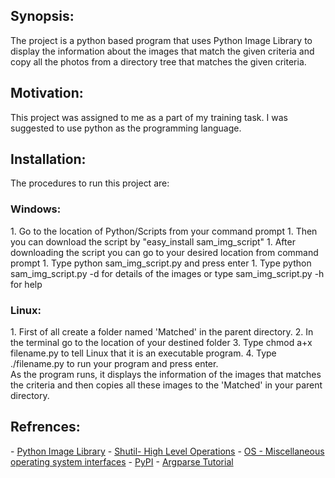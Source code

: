 <H2>Synopsis:</H2>
The project is a python based program that uses Python Image Library to display the information about the images that match the given criteria and copy all the photos from a directory tree that matches the given criteria.

<H2>Motivation:</H2>
This project was assigned to me as a part of my training task. I was suggested to use python as the programming language.

<H2>Installation:</H2>
The procedures to run this project are:<br>
<H3>Windows:</H3>
1. Go to the location of Python/Scripts from your command prompt
1. Then you can download the script by "easy_install sam_img_script"
1. After downloading the script you can go to your desired location from command prompt
1. Type python sam_img_script.py and press enter
1. Type python sam_img_script.py -d for details of the images or type sam_img_script.py -h for help

<H3>Linux:</H3>
1. First of all create a folder named 'Matched' in the parent directory.
2. In the terminal go to the location of your destined folder
3. Type chmod a+x filename.py to tell Linux that it is an executable program.
4. Type ./filename.py to run your program and press enter.
<BR>As the program runs, it displays the information of the images that matches the criteria and then copies all these images to the 'Matched' in your parent directory.

    
<H2>Refrences:</H2>
- <a href = "http://effbot.org/imagingbook/pil-index.htm"> Python Image Library</a>
- <a href = "https://docs.python.org/2/library/shutil.html">Shutil- High Level Operations</a>
- <a href = "https://docs.python.org/2/library/os.html">OS - Miscellaneous operating system interfaces</a>
- <a href = "http://marthall.github.io/blog/how-to-package-a-python-app/"> PyPI</a>
- <a href = "https://docs.python.org/2/howto/argparse.html">Argparse Tutorial </a>

